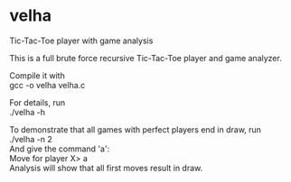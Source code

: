 # velha

Tic-Tac-Toe player with game analysis

This is a full brute force recursive Tic-Tac-Toe player and game analyzer.

Compile it with<br>
gcc -o velha velha.c

For details, run<br>
./velha -h

To demonstrate that all games with perfect players end in draw, run<br>
./velha -n 2<br>
And give the command 'a':<br>
Move for player X> a<br>
Analysis will show that all first moves result in draw.<br>
